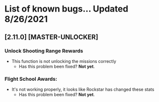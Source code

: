 # List of known bugs... Updated 8/26/2021

## [2.11.0] [MASTER-UNLOCKER]

### Unlock Shooting Range Rewards
- This function is not unlocking the missions correctly
     * Has this problem been fixed? **Not yet**.

### Flight School Awards:
- It's not working properly, it looks like Rockstar has changed these stats
     * Has this problem been fixed? **Not yet**.
